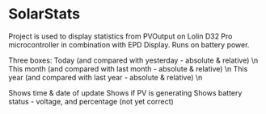 # SolarStats

Project is used to display statistics from PVOutput on Lolin D32 Pro microcontroller in combination with EPD Display. Runs on battery power.

Three boxes:
Today (and compared with yesterday - absolute & relative) \n
This month (and compared with last month - absolute & relative) \n
This year (and compared with last year - absolute & relative) \n

Shows time & date of update
Shows if PV is generating
Shows battery status - voltage, and percentage (not yet correct)
